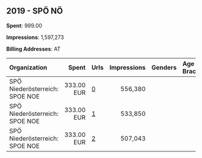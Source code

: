 ## 2019 - SPÖ NÖ 
**Spent**: 999.00

**Impressions**: 1,597,273

**Billing Addresses**: AT

|Organization|Spent|Urls|Impressions|Genders|Age Brackets|Country Codes|
|:---|---:|:---|---:|:---|:---|:---|
|SPÖ Niederösterreich: SPOE NOE|333.00 EUR|[0](https://www.snap.com/political-ads/asset/45615ef5af1b14ea2b2519273563d92c361c70e0341600a0cdfabfbf24756ecc?mediaType=mp4)|556,380|||austria|
|SPÖ Niederösterreich: SPOE NOE|333.00 EUR|[1](https://www.snap.com/political-ads/asset/efbfbd1322b2927f1ae74134595874671a8e52bc50f1364f153453592f40b26e?mediaType=mp4)|533,850|||austria|
|SPÖ Niederösterreich: SPOE NOE|333.00 EUR|[2](https://www.snap.com/political-ads/asset/2437b06e69d7d02ad83b3b14cb5a699409e6847b0da86ba65d6442420e6922d7?mediaType=mp4)|507,043|||austria|
